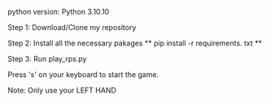 python version: Python 3.10.10

Step 1: Download/Clone my repository

Step 2: Install all the necessary pakages
** pip install -r requirements. txt **

Step 3: Run play_rps.py

Press 's' on your keyboard to start the game.

Note: Only use your LEFT HAND 
